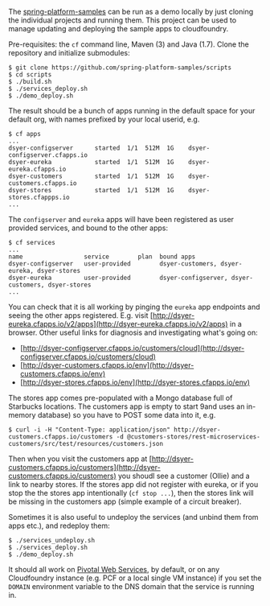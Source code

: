 The
[spring-platform-samples](https://github.com/spring-platform-samples)
can be run as a demo locally by just cloning the individual projects
and running them. This project can be used to manage updating and
deploying the sample apps to cloudfoundry. 

Pre-requisites: the `cf` command line, Maven (3) and Java (1.7).
Clone the repository and initialize submodules:

```
$ git clone https://github.com/spring-platform-samples/scripts
$ cd scripts
$ ./build.sh
$ ./services_deploy.sh
$ ./demo_deploy.sh
```

The result should be a bunch of apps running in the default space for
your default org, with names prefixed by your local userid, e.g.

```
$ cf apps
...
dsyer-configserver      started  1/1  512M  1G    dsyer-configserver.cfapps.io
dsyer-eureka            started  1/1  512M  1G    dsyer-eureka.cfapps.io
dsyer-customers         started  1/1  512M  1G    dsyer-customers.cfapps.io
dsyer-stores            started  1/1  512M  1G    dsyer-stores.cfappps.io
...
```

The `configserver` and `eureka` apps will have been registered as user
provided services, and bound to the other apps:

```
$ cf services
...
name                 service        plan  bound apps   
dsyer-configserver   user-provided        dsyer-customers, dsyer-eureka, dsyer-stores   
dsyer-eureka         user-provided        dsyer-configserver, dsyer-customers, dsyer-stores   
...
```

You can check that it is all working by pinging the `eureka` app
endpoints and seeing the other apps registered. E.g. visit
[http://dsyer-eureka.cfapps.io/v2/apps](http://dsyer-eureka.cfapps.io/v2/apps)
in a browser. Other useful links for diagnosis and investigating
what's going on:

* [http://dsyer-configserver.cfapps.io/customers/cloud](http://dsyer-configserver.cfapps.io/customers/cloud)
* [http://dsyer-customers.cfapps.io/env](http://dsyer-customers.cfapps.io/env)
* [http://dsyer-stores.cfapps.io/env](http://dsyer-stores.cfapps.io/env)

The stores app comes pre-populated with a Mongo database full of
Starbucks locations. The customers app is empty to start 9and uses an
in-memory database) so you have to POST some data into it, e.g.

```
$ curl -i -H "Content-Type: application/json" http://dsyer-customers.cfapps.io/customers -d @customers-stores/rest-microservices-customers/src/test/resources/customers.json
```

Then when you visit the customers app at
[http://dsyer-customers.cfapps.io/customers](http://dsyer-customers.cfapps.io/customers)
you shoudl see a customer (Ollie) and a link to nearby stores. If the
stores app did not register with eureka, or if you stop the the stores
app intentionally (`cf stop ...`), then the stores link will be
missing in the customers app (simple example of a circuit breaker).

Sometimes it is also useful to undeploy the services (and unbind them
from apps etc.), and redeploy them:

```
$ ./services_undeploy.sh
$ ./services_deploy.sh
$ ./demo_deploy.sh
```

It should all work on [Pivotal Web Services](https://run.pivotal.io),
by default, or on any Cloudfoundry instance (e.g. PCF or a local
single VM instance) if you set the `DOMAIN` environment variable to
the DNS domain that the service is running in.
